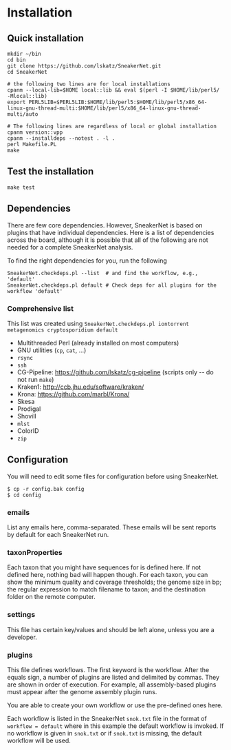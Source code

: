 # Installation

## Quick installation

    mkdir ~/bin
    cd bin
    git clone https://github.com/lskatz/SneakerNet.git
    cd SneakerNet
    
    # the following two lines are for local installations
    cpanm --local-lib=$HOME local::lib && eval $(perl -I $HOME/lib/perl5/ -Mlocal::lib)
    export PERL5LIB=$PERL5LIB:$HOME/lib/perl5:$HOME/lib/perl5/x86_64-linux-gnu-thread-multi:$HOME/lib/perl5/x86_64-linux-gnu-thread-multi/auto
    
    # The following lines are regardless of local or global installation
    cpanm version::vpp
    cpanm --installdeps --notest . -l .
    perl Makefile.PL
    make

## Test the installation

    make test

## Dependencies

There are few core dependencies. However, SneakerNet is
based on plugins that have individual dependencies.
Here is a list of dependencies across the board, although
it is possible that all of the following are not needed
for a complete SneakerNet analysis.

To find the right dependencies for you, run the following

    SneakerNet.checkdeps.pl --list  # and find the workflow, e.g., 'default'
    SneakerNet.checkdeps.pl default # Check deps for all plugins for the workflow 'default'

### Comprehensive list

This list was created using `SneakerNet.checkdeps.pl iontorrent metagenomics cryptosporidium default`

* Multithreaded Perl (already installed on most computers)
* GNU utilities (`cp`, `cat`, ...)
* `rsync`
* `ssh`
* CG-Pipeline: https://github.com/lskatz/cg-pipeline (scripts only -- do not run `make`)
* Kraken1: http://ccb.jhu.edu/software/kraken/
* Krona: https://github.com/marbl/Krona/
* Skesa
* Prodigal
* Shovill
* `mlst`
* ColorID
* `zip`

## Configuration

You will need to edit some files for configuration before using SneakerNet.

    $ cp -r config.bak config
    $ cd config

### emails

List any emails here, comma-separated. These emails will be sent reports by default for each
SneakerNet run.

### taxonProperties

Each taxon that you might have sequences for is defined here. If not defined here, nothing bad
will happen though.  For each taxon, you can show the minimum quality and coverage thresholds;
the genome size in bp; the regular expression to match filename to taxon; and the destination
folder on the remote computer.

### settings

This file has certain key/values and should be left alone, unless you are a developer.

### plugins

This file defines workflows.
The first keyword is the workflow. After the equals sign,
a number of plugins are listed and delimited by commas.
They are shown in order of execution. For example, all
assembly-based plugins must appear after the genome
assembly plugin runs.

You are able to create your own workflow or use the 
pre-defined ones here.

Each workflow is listed in the SneakerNet `snok.txt` file
in the format of `workflow = default` where in this example
the default workflow is invoked. If no workflow is given
in `snok.txt` or if `snok.txt` is missing, the default
workflow will be used.

